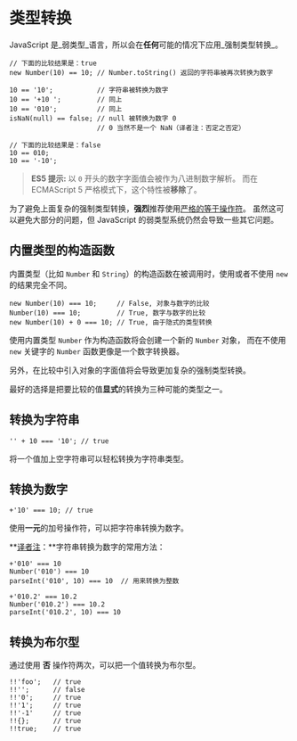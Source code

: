 # 类型转换
JavaScript 是_弱类型_语言，所以会在**任何**可能的情况下应用_强制类型转换_。

```
// 下面的比较结果是：true
new Number(10) == 10; // Number.toString() 返回的字符串被再次转换为数字

10 == '10';           // 字符串被转换为数字
10 == '+10 ';         // 同上
10 == '010';          // 同上
isNaN(null) == false; // null 被转换为数字 0
                      // 0 当然不是一个 NaN（译者注：否定之否定）

// 下面的比较结果是：false
10 == 010;
10 == '-10';
```

> **ES5 提示:** 以 `0` 开头的数字字面值会被作为八进制数字解析。 而在 ECMAScript 5 严格模式下，这个特性被**移除**了。

为了避免上面复杂的强制类型转换，**强烈**推荐使用[严格的等于操作符](#types.equality)。 虽然这可以避免大部分的问题，但 JavaScript 的弱类型系统仍然会导致一些其它问题。

## 内置类型的构造函数
内置类型（比如 `Number` 和 `String`）的构造函数在被调用时，使用或者不使用 `new` 的结果完全不同。

```
new Number(10) === 10;     // False, 对象与数字的比较
Number(10) === 10;         // True, 数字与数字的比较
new Number(10) + 0 === 10; // True, 由于隐式的类型转换
```

使用内置类型 `Number` 作为构造函数将会创建一个新的 `Number` 对象， 而在不使用 `new` 关键字的 `Number` 函数更像是一个数字转换器。

另外，在比较中引入对象的字面值将会导致更加复杂的强制类型转换。

最好的选择是把要比较的值**显式**的转换为三种可能的类型之一。

## 转换为字符串

```
'' + 10 === '10'; // true
```

将一个值加上空字符串可以轻松转换为字符串类型。

## 转换为数字

```
+'10' === 10; // true
```

使用**一元**的加号操作符，可以把字符串转换为数字。

**[译者注][30]：**字符串转换为数字的常用方法：

```
+'010' === 10
Number('010') === 10
parseInt('010', 10) === 10  // 用来转换为整数

+'010.2' === 10.2
Number('010.2') === 10.2
parseInt('010.2', 10) === 10
```

## 转换为布尔型
通过使用 **否** 操作符两次，可以把一个值转换为布尔型。

```
!!'foo';   // true
!!'';      // false
!!'0';     // true
!!'1';     // true
!!'-1'     // true
!!{};      // true
!!true;    // true
```

[30]: http://cnblogs.com/sanshi/
